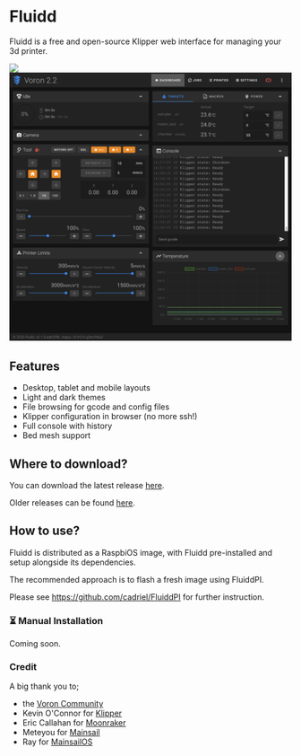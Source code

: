 # Fluidd
Fluidd is a free and open-source Klipper web interface for managing your 3d printer.

<img align="left" width="225" src="https://raw.githubusercontent.com/cadriel/fluidd/develop/.github/images/PrintingMobile.png">
<img width="550" src="https://raw.githubusercontent.com/cadriel/fluidd/develop/.github/images/Ready.png">

## Features
- Desktop, tablet and mobile layouts
- Light and dark themes
- File browsing for gcode and config files
- Klipper configuration in browser (no more ssh!)
- Full console with history
- Bed mesh support

## Where to download?
You can download the latest release [here](https://github.com/cadriel/fluidd/releases/latest).

Older releases can be found [here](https://github.com/cadriel/fluidd/releases).


## How to use?
Fluidd is distributed as a RaspbiOS image, with Fluidd pre-installed and setup alongside its dependencies.

The recommended approach is to flash a fresh image using FluiddPI.

Please see https://github.com/cadriel/FluiddPI for further instruction.

### ⏳ Manual Installation
Coming soon.

### Credit
A big thank you to;
- the [Voron Community](http://vorondesign.com/)
- Kevin O'Connor for [Klipper](https://github.com/KevinOConnor/klipper)
- Eric Callahan for [Moonraker](https://github.com/Arksine/moonraker)
- Meteyou for [Mainsail](https://github.com/meteyou/mainsail)
- Ray for [MainsailOS](https://github.com/raymondh2/MainsailOS)